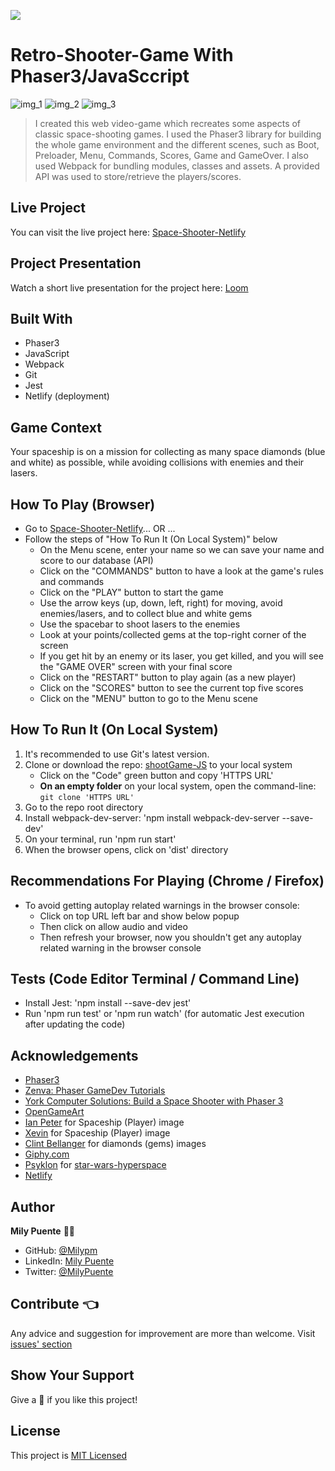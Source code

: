 ![](https://img.shields.io/badge/Microverse-blueviolet)
# Retro-Shooter-Game With Phaser3/JavaSccript

![img_1](https://user-images.githubusercontent.com/54684961/122150055-aeb15800-ce22-11eb-8017-08a6f0b0ac97.png)
![img_2](https://user-images.githubusercontent.com/54684961/122150131-c983cc80-ce22-11eb-9c13-ce806a8f314f.png)
![img_3](https://user-images.githubusercontent.com/54684961/122150095-bbce4700-ce22-11eb-9113-9cc13f9c0aae.png)

> I created this web video-game which recreates some aspects of classic space-shooting games. I used the Phaser3 library for building the whole game environment and the different scenes, such as Boot, Preloader, Menu, Commands, Scores, Game and GameOver. I also used Webpack for bundling modules, classes and assets.
A provided API was used to store/retrieve the players/scores.

## Live Project
You can visit the live project here: [Space-Shooter-Netlify](https://space-shooter-game1706.netlify.app/)

## Project Presentation
Watch a short live presentation for the project here: [Loom](https://www.loom.com/share/475be87cd69348b38d397c0e2f563d66)

## Built With
- Phaser3
- JavaScript
- Webpack
- Git
- Jest
- Netlify (deployment)

## Game Context
Your spaceship is on a mission for collecting as many space diamonds (blue and white) as possible, while avoiding collisions with enemies and their lasers.

## How To Play (Browser)
- Go to [Space-Shooter-Netlify](https://space-shooter-game1706.netlify.app/)... OR ...
- Follow the steps of "How To Run It (On Local System)" below
    - On the Menu scene, enter your name so we can save your name and score to our database (API)
    - Click on the "COMMANDS" button to have a look at the game's rules and commands
    - Click on the "PLAY" button to start the game
    - Use the arrow keys (up, down, left, right) for moving, avoid  enemies/lasers, and to collect blue and white gems
    - Use the spacebar to shoot lasers to the enemies
    - Look at your points/collected gems at the top-right corner of the screen
    - If you get hit by an enemy or its laser, you get killed, and you will see the "GAME OVER" screen with your final score
    - Click on the "RESTART" button to play again (as a new player)
    - Click on the "SCORES" button to see the current top five scores
    - Click on the "MENU" button to go to the Menu scene

## How To Run It (On Local System)
1. It's recommended to use Git's latest version.
2. Clone or download the repo: [shootGame-JS](https://github.com/Milypm/shootGame-JS) to your local system
    - Click on the "Code" green button and copy 'HTTPS URL'
    - **On an empty folder** on your local system, open the command-line: `git clone 'HTTPS URL'`
3. Go to the repo root directory
4. Install webpack-dev-server: 'npm install webpack-dev-server --save-dev'
5. On your terminal, run 'npm run start'
6. When the browser opens, click on 'dist' directory

## Recommendations For Playing (Chrome / Firefox)
- To avoid getting autoplay related warnings in the browser console:
    - Click on top URL left bar and show below popup
    - Then click on allow audio and video
    - Then refresh your browser, now you shouldn't get any autoplay related warning in the browser console

## Tests (Code Editor Terminal / Command Line)
- Install Jest: 'npm install --save-dev jest'
- Run 'npm run test' or 'npm run watch' (for automatic Jest execution after updating the code)

## Acknowledgements
- [Phaser3](https://phaser.io/phaser3)
- [Zenva: Phaser GameDev Tutorials](https://phasertutorials.com/creating-a-phaser-3-template-part-1/)
- [York Computer Solutions: Build a Space Shooter with Phaser 3](https://learn.yorkcs.com/category/tutorials/gamedev/phaser-3/build-a-space-shooter-with-phaser-3/)
- [OpenGameArt](https://opengameart.org/)
- [Ian Peter](https://opengameart.org/users/ian-peter) for Spaceship (Player) image
- [Xevin](https://opengameart.org/users/xevin) for Spaceship (Player) image
- [Clint Bellanger](https://opengameart.org/users/clint-bellanger) for diamonds (gems) images
- [Giphy.com](https://giphy.com/)
- [Psyklon](https://giphy.com/balazsvarga/) for [star-wars-hyperspace](https://giphy.com/gifs/star-wars-hyperspace-l0GtxKBCRjO9TtRfy)
- [Netlify](https://www.netlify.com/)

## Author
**Mily Puente** :woman_technologist:
- GitHub: [@Milypm](https://github.com/Milypm)
- LinkedIn: [Mily Puente](https://www.linkedin.com/in/milypuentem/)
- Twitter: [@MilyPuente](https://twitter.com/MilyPuente)
 
## Contribute :point_left:
Any advice and suggestion for improvement are more than welcome.
Visit [issues' section](https://github.com/Milypm/shootGame-JS/issues)

## Show Your Support
Give a :star2: if you like this project!

## License
This project is [MIT Licensed](https://github.com/Milypm/shootGame-JS/blob/build-game/LICENSE)
